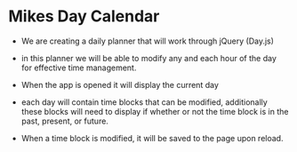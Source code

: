 # Mikes Day Calendar

- We are creating a daily planner that will work through jQuery (Day.js)

- in this planner we will be able to modify any and each hour of the day for effective time management.

- When the app is opened it will display the current day

- each day will contain time blocks that can be modified, additionally these blocks will need to display if whether or not the time block is in the past, present, or future.

- When a time block is modified, it will be saved to the page upon reload.
